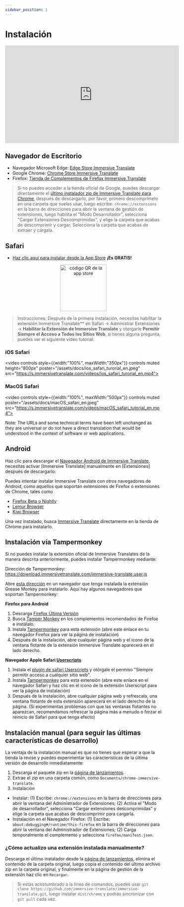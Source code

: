 ```yaml
---
sidebar_position: 1
---
```


# Instalación
<iframe width="560" height="315" src="https://www.youtube.com/embed/SHznc5kQCM4?si=RyZYUcjW560Bc57-" title="Reproductor de vídeos de YouTube" frameborder="0" allow="accelerometer; autoplay; clipboard-write; encrypted-media; gyroscope; picture-in-picture; web-share" allowfullscreen></iframe>

## Navegador de Escritorio

- Navegador Microsoft Edge: [Edge Store Immersive Translate](https://microsoftedge.microsoft.com/addons/detail/amkbmndfnliijdhojkpoglbnaaahippg)
- Google Chrome: [Chrome Store Immersive Translate](https://chrome.google.com/webstore/detail/immersive-translate/bpoadfkcbjbfhfodiogcnhhhpibjhbnh)
- Firefox: [Tienda de Complementos de Firefox Immersive Translate](https://addons.mozilla.org/firefox/addon/immersive-translate/)

> Si no puedes acceder a la tienda oficial de Google, puedes descargar directamente el [último instalador zip de Immersive Translate para Chrome](https://download.immersivetranslate.com/latest/chrome-immersive-translate.zip), después de descargarlo, por favor, primero descomprímelo en una carpeta que suelas usar, luego escribe: `chrome://extensions` en la barra de direcciones para abrir la ventana de gestión de extensiones, luego habilita el "Modo Desarrollador", selecciona "Cargar Extensiones Descomprimidas", y elige la carpeta que acabas de descomprimir y cargar. Selecciona la carpeta que acabas de extraer y cárgala.

## Safari

- [Haz clic aquí para instalar desde la App Store](https://apps.apple.com/app/immersive-translate/id6447957425) **¡Es GRATIS!**

<div align="center">
<img src="/assets/immersive-app-store.png" width="150" alt="código QR de la app store"/>
</div>

> Instrucciones: Después de la primera instalación, necesitas habilitar la extensión Immersive Translate\*\* en Safari -> Administrar Extensiones -> **Habilitar la Extensión de Immersive Translate** y otorgarle **Permitir Siempre el Acceso a Todos los Sitios Web**, si tienes alguna pregunta, puedes ver el siguiente video tutorial:

### iOS Safari

<video
controls style={{width:"100%", maxWidth:"350px"}}
controls
muted
height="800px"
poster="/assets/docs/ios_safari_turorial_en.jpeg" src="https://s.immersivetranslate.com/videos/ios_safari_turorial_en.mp4"></video>

### MacOS Safari

<video
controls style={{width:"100%", maxWidth:"500px"}}
controls
muted
poster="/assets/docs/macOS_safari_en.jpeg" src="https://s.immersivetranslate.com/videos/macOS_safari_tutorial_en.mp4"></video>

Note: The URLs and some technical terms have been left unchanged as they are universal or do not have a direct translation that would be understood in the context of software or web applications.

## Android

Haz clic para descargar el [Navegador Android de Immersive Translate](/es/android/), necesitas activar [Immersive Translate] manualmente en [Extensiones] después de descargarlo:

Puedes intentar instalar Immersive Translate con otros navegadores de Android, como aquellos que soportan extensiones de Firefox o extensiones de Chrome, tales como

- [Firefox Beta o Nightly](https://www.mozilla.org/firefox/channel/android/)
- [Lemur Browser](https://lemurbrowser.com/app/)
- [Kiwi Browser](https://kiwibrowser.com/)

Una vez instalado, busca [Immersive Translate](https://chrome.google.com/webstore/detail/immersive-translate/bpoadfkcbjbfhfodiogcnhhhpibjhbnh) directamente en la tienda de Chrome para instalarlo.

## Instalación vía Tampermonkey

Si no puedes instalar la extensión oficial de Immersive Translates de la manera descrita anteriormente, puedes instalar Tampermonkey mediante:

Dirección de Tampermonkey: https://download.immersivetranslate.com/immersive-translate.user.js

Abre [esta dirección](https://download.immersivetranslate.com/immersive-translate.user.js) en un navegador que tenga instalada la extensión Grease Monkey para instalarlo. Aquí hay algunos navegadores que soportan Tampermonkey:

**Firefox para Android**

1. Descarga [Firefox Última Versión](https://www.mozilla.org/firefox/browsers/mobile/android/) 
2. Busca [Tamper Monkey](https://www.tampermonkey.net/) en los complementos recomendados de Firefox e instálalo.
3. Instala [Tampermonkey](https://download.immersivetranslate.com/immersive-translate.user.js) para esta extensión (abre este enlace en tu navegador Firefox para ver la página de instalación)
4. Después de la instalación, abre cualquier página web y el icono de la ventana flotante de la extensión Immersive Translate aparecerá en el lado derecho.

**Navegador Apple Safari [Userscripts](https://itunes.apple.com/us/app/userscripts/id1463298887)**

1. Instala el [plugin de safari Userscripts](https://itunes.apple.com/us/app/userscripts/id1463298887) y otórgale el permiso "Siempre permitir acceso a cualquier sitio web".
2. Instala [Tampermonkey](https://download.immersivetranslate.com/immersive-translate.user.js) para esta extensión (abre este enlace en el navegador Safari y haz clic en el icono de la extensión Userscript para ver la página de instalación)
3. Después de la instalación, abre cualquier página web y refrescala, una ventana flotante de esta extensión aparecerá en el lado derecho de la página. (Si experimentas problemas con que las ventanas flotantes no aparezcan, recomendamos refrescar la página más a menudo o forzar el reinicio de Safari para que tenga efecto)

<!-- Si tienes preguntas al instalar, puedes referirte a [tutorial de video en YouTube](https://www.youtube.com/watch?v=IWOFFWDfZGY)

<iframe width="560" height="315" src="https://www.youtube.com/embed/IWOFFWDfZGY" title="Reproductor de video de YouTube" frameBorder="0" allow="acelerómetro; autoplay; escritura en el portapapeles; medios cifrados; giroscopio; imagen en imagen; compartir en la web" allowFullScreen></iframe> -->

## Instalación manual (para seguir las últimas características de desarrollo)

La ventaja de la instalación manual es que no tienes que esperar a que la tienda la revise y puedes experimentar las características de la última versión de desarrollo inmediatamente:

1. Descarga el paquete zip en la [página de lanzamientos](https://github.com/immersive-translate/immersive-translate/releases/).
2. Extrae el zip en una carpeta común, como `Documents/chrome-immersive-translate`.
3. Instalación

- Instalar: (1) Escribe: `chrome://extensions` en la barra de direcciones para abrir la ventana del Administrador de Extensiones; (2) Activa el "Modo de desarrollador", selecciona "Cargar extensiones descomprimidas" y elige la carpeta que acabas de descomprimir para cargarla.
- Instalación en el Navegador Firefox: (1) Escribe: `about:debugging#/runtime/this-firefox` en la barra de direcciones para abrir la ventana del Administrador de Extensiones; (2) Carga temporalmente el complemento y selecciona `firefox/manifest.json`.

### ¿Cómo actualizo una extensión instalada manualmente?

Descarga el último instalador desde la [página de lanzamientos](https://github.com/immersive-translate/immersive-translate/releases/), elimina el contenido de la carpeta original, luego copia el contenido del último archivo zip en la carpeta original, y finalmente en la página de gestión de la extensión haz clic en `Recargar`.

> Si estás acostumbrado a la línea de comandos, puedes usar `git clone https://github.com/immersive-translate/immersive-translate.git`, luego instalar `dist/chrome` y podrás sincronizar con `git pull` cada vez.